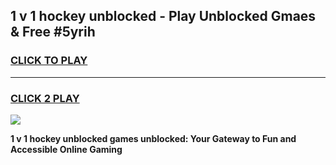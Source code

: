 
## 1 v 1 hockey unblocked - Play Unblocked Gmaes & Free #5yrih
<h3>
<a href="https://news.freeplayer.one?title=1_v_1_hockey_unblocked&ref=24F">CLICK TO PLAY</a></h3>
<hr>

<h3>
<a href="https://news.freeplayer.one?title=1_v_1_hockey_unblocked&ref=24F">CLICK 2 PLAY</a>
  
</h3>

<a href="https://news.freeplayer.one?title=1_v_1_hockey_unblocked&ref=24F/"><img src="https://clearcache.store/games.png"></a>


**1 v 1 hockey unblocked games unblocked: Your Gateway to Fun and Accessible Online Gaming**
